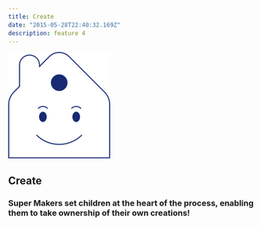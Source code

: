 ```yaml
---
title: Create
date: "2015-05-28T22:40:32.169Z"
description: feature 4
---
```


![image](./cs-home.svg#display=block;height=100px;width=auto;margin-left=auto;margin-right=auto;margin-top=0rem;margin-bottom=3rem)

## Create

### Super Makers set children at the heart of the process, enabling them to take ownership of their own creations!
